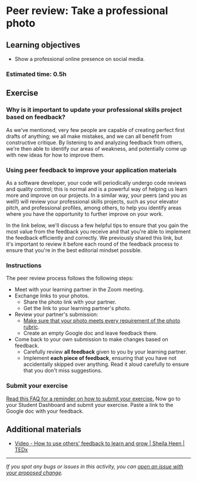 #  **Peer review: Take a professional photo**

## Learning objectives

- Show a professional online presence on social media.

### Estimated time: 0.5h

## Exercise

### Why is it important to update your professional skills project based on feedback?

As we've mentioned, very few people are capable of creating perfect first drafts of anything; we all make mistakes, and we can all benefit from constructive critique. By listening to and analyzing feedback from others, we're then able to identify our areas of weakness, and potentially come up with new ideas for how to improve them.

### Using peer feedback to improve your application materials

As a software developer, your code will periodically undergo code reviews and quality control; this is normal and is a powerful way of helping us learn more and improve on our projects. In a similar way, your peers (and you as well!) will review your professional skills projects, such as your elevator pitch, and professional profiles, among others, to help you identify areas where you have the opportunity to further improve on your work. 

In the link below, we'll discuss a few helpful tips to ensure that you gain the most value from the feedback you receive and that you're able to implement the feedback efficiently and correctly. We previously shared this link, but it's important to review it before each round of the feedback process to ensure that you're in the best editorial mindset possible.


### Instructions 

The peer review process follows the following steps:
- Meet with your learning partner in the Zoom meeting.
- Exchange links to your photos.
    - Share the photo link with your partner.
    - Get the link to your learning partner's photo.
- Review your partner's submission:
    - [Make sure that your photo meets every requirement of the photo rubric](https://docs.google.com/document/d/1c8ee1i_MU9jumfgDbROa4R3kszViDSIZ0NOnOrassPM/edit).
    - Create an empty Google doc and leave feedback there.
- Come back to your own submission to make changes based on feedback.
    - Carefully review **all feedback** given to you by your learning partner.
    - Implement **each piece of feedback**, ensuring that you have not accidentally skipped over anything. Read it aloud carefully to ensure that you don't miss suggestions.


### Submit your exercise
[Read this FAQ for a reminder on how to submit your exercise.](https://microverse.zendesk.com/hc/en-us/articles/360061344234)
Now go to your Student Dashboard and submit your exercise.
Paste a link to the Google doc with your feedback.

## Additional materials

- [Video - How to use others' feedback to learn and grow | Sheila Heen | TEDx](https://www.youtube.com/watch?v=FQNbaKkYk_Q)


------

_If you spot any bugs or issues in this activity, you can [open an issue with your proposed change](https://github.com/microverseinc/curriculum-transversal-skills/blob/main/git-github/articles/open_issue.md)._
